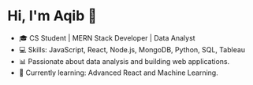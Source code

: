 # Hi, I'm Aqib 👋
- 🎓 CS Student | MERN Stack Developer | Data Analyst
- 💻 Skills: JavaScript, React, Node.js, MongoDB, Python, SQL, Tableau
- 📊 Passionate about data analysis and building web applications.
- 🌱 Currently learning: Advanced React and Machine Learning.
